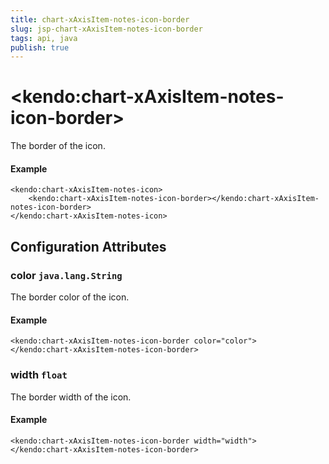 ```yaml
---
title: chart-xAxisItem-notes-icon-border
slug: jsp-chart-xAxisItem-notes-icon-border
tags: api, java
publish: true
---
```


# \<kendo:chart-xAxisItem-notes-icon-border\>

The border of the icon.

#### Example
    <kendo:chart-xAxisItem-notes-icon>
        <kendo:chart-xAxisItem-notes-icon-border></kendo:chart-xAxisItem-notes-icon-border>
    </kendo:chart-xAxisItem-notes-icon>

## Configuration Attributes

### color `java.lang.String`

The border color of the icon.

#### Example
    <kendo:chart-xAxisItem-notes-icon-border color="color">
    </kendo:chart-xAxisItem-notes-icon-border>

### width `float`

The border width of the icon.

#### Example
    <kendo:chart-xAxisItem-notes-icon-border width="width">
    </kendo:chart-xAxisItem-notes-icon-border>

